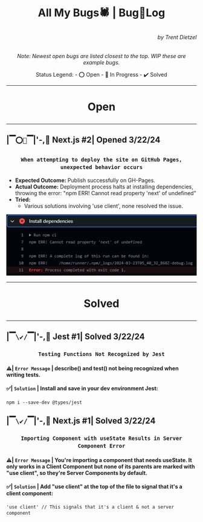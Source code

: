 # <p align="center"> All My Bugs🕷️ | Bug🐛Log</p>
###### <p align="right">by Trent Dietzel</p>
*<p align="center">Note: Newest open bugs are listed closest to the top. WIP these are example bugs.</p>*

<p align="center">
  Status Legend:
  - ⭕ Open
  - 🚧 In Progress
  - ✔️ Solved
</p>

---
# <p align="center">Open</p>
---

## |▔`⭕🚧`▔|'-,🐛 Next.js #2| Opened 3/22/24
### **<p align="center">`When attempting to deploy the site on GitHub Pages, unexpected behavior occurs`</p>**
- **Expected Outcome:** Publish successfully on GH-Pages.
- **Actual Outcome:** Deployment process halts at installing dependencies, throwing the error: "npm ERR! Cannot read property 'next' of undefined"
- **Tried:**
  - Various solutions involving 'use client', none resolved the issue.

![Image](nextjs.2.PNG)

---
# <p align="center">Solved</p>
---

## |▔`\✔️/`▔|'-,🐛 Jest #1| Solved 3/22/24
### **<p align="center">`Testing Functions Not Recognized by Jest`</p>**
#### ⚠️| **`Error Message`** | describe() and test() not being recognized when writing tests.
#### ✅| **`Solution`** | Install and save in your dev environment Jest:

```
npm i --save-dev @types/jest
```

## |▔`\✔️/`▔|'-,🐛 Next.js #1| Solved 3/22/24
### **<p align="center">`Importing Component with useState Results in Server Component Error`</p>**
#### ⚠️| `Error Message` | You're importing a component that needs useState. It only works in a Client Component but none of its parents are marked with "use client", so they're Server Components by default.
#### ✅| `Solution` | Add "use client" at the top of the file to signal that it's a client component:

```
'use client' // This signals that it's a client & not a server component
```
